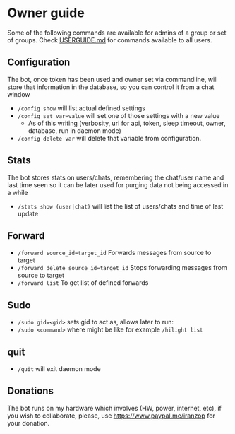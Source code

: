# Owner guide

Some of the following commands  are available for admins of a group or set of groups. Check [USERGUIDE.md](USERGUIDE.md) for commands available to all users.

## Configuration

The bot, once token has been used and owner set via commandline, will store that information in the database, so you can control it from a chat window

- `/config show` will list actual defined settings
- `/config set var=value` will set one of those settings with a new value
    - As of this writing (verbosity, url for api, token, sleep timeout, owner, database, run in daemon mode)
- `/config delete var` will delete that variable from configuration.

## Stats

The bot stores stats on users/chats, remembering the chat/user name and last time seen so it can be later used for purging data not being accessed in a while

- `/stats show (user|chat)` will list the list of users/chats and time of last update


## Forward

- `/forward source_id=target_id` Forwards messages from source to target
- `/forward delete source_id=target_id` Stops forwarding messages from source to target
- `/forward list` To get list of defined forwards

## Sudo
- `/sudo gid=<gid>` sets gid to act as, allows later to run:
- `/sudo <command>` where <command> might be like for example `/hilight list`

## quit

- `/quit` will exit daemon mode

## Donations

The bot runs on my hardware which involves (HW, power, internet, etc), if
you wish to collaborate, please, use <https://www.paypal.me/iranzop> for
your donation.
